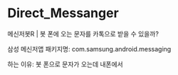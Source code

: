 # Direct_Messanger
메신저봇R | 봇 폰에 오는 문자를 카톡으로 받을 수 있을까?

삼성 메신저앱 패키지명: com.samsung.android.messaging

하는 이유: 봇 폰으로 문자가 오는데 내폰에서 
